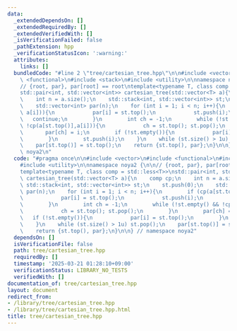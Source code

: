 ```yaml
---
data:
  _extendedDependsOn: []
  _extendedRequiredBy: []
  _extendedVerifiedWith: []
  _isVerificationFailed: false
  _pathExtension: hpp
  _verificationStatusIcon: ':warning:'
  attributes:
    links: []
  bundledCode: "#line 2 \"tree/cartesian_tree.hpp\"\n\n#include <vector>\n#include\
    \ <functional>\n#include <stack>\n#include <utility>\n\nnamespace noya2 {\n\n\
    // {root, par}, par[root] == root\ntemplate<typename T, class comp = std::less<T>>\n\
    std::pair<int, std::vector<int>> cartesian_tree(std::vector<T> a){\n    comp cp;\n\
    \    int n = a.size();\n    std::stack<int, std::vector<int>> st;\n    st.push(0);\n\
    \    std::vector<int> par(n);\n    for (int i = 1; i < n; i++){\n        if (cp(a[st.top()],\
    \ a[i])){\n            par[i] = st.top();\n            st.push(i);\n         \
    \   continue;\n        }\n        int ch = -1;\n        while (!st.empty() &&\
    \ !cp(a[st.top()],a[i])){\n            ch = st.top(); st.pop();\n        }\n \
    \       par[ch] = i;\n        if (!st.empty()){\n            par[i] = st.top();\n\
    \        }\n        st.push(i);\n    }\n    while (st.size() > 1u) st.pop();\n\
    \    par[st.top()] = st.top();\n    return {st.top(), par};\n}\n\n} // namespace\
    \ noya2\n"
  code: "#pragma once\n\n#include <vector>\n#include <functional>\n#include <stack>\n\
    #include <utility>\n\nnamespace noya2 {\n\n// {root, par}, par[root] == root\n\
    template<typename T, class comp = std::less<T>>\nstd::pair<int, std::vector<int>>\
    \ cartesian_tree(std::vector<T> a){\n    comp cp;\n    int n = a.size();\n   \
    \ std::stack<int, std::vector<int>> st;\n    st.push(0);\n    std::vector<int>\
    \ par(n);\n    for (int i = 1; i < n; i++){\n        if (cp(a[st.top()], a[i])){\n\
    \            par[i] = st.top();\n            st.push(i);\n            continue;\n\
    \        }\n        int ch = -1;\n        while (!st.empty() && !cp(a[st.top()],a[i])){\n\
    \            ch = st.top(); st.pop();\n        }\n        par[ch] = i;\n     \
    \   if (!st.empty()){\n            par[i] = st.top();\n        }\n        st.push(i);\n\
    \    }\n    while (st.size() > 1u) st.pop();\n    par[st.top()] = st.top();\n\
    \    return {st.top(), par};\n}\n\n} // namespace noya2"
  dependsOn: []
  isVerificationFile: false
  path: tree/cartesian_tree.hpp
  requiredBy: []
  timestamp: '2025-03-21 01:28:10+09:00'
  verificationStatus: LIBRARY_NO_TESTS
  verifiedWith: []
documentation_of: tree/cartesian_tree.hpp
layout: document
redirect_from:
- /library/tree/cartesian_tree.hpp
- /library/tree/cartesian_tree.hpp.html
title: tree/cartesian_tree.hpp
---
```

